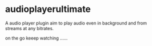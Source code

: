# audioplayerultimate

A audio player plugin aim to play audio even in background and from streams at any bitrates.

on the go keeep watching ......
